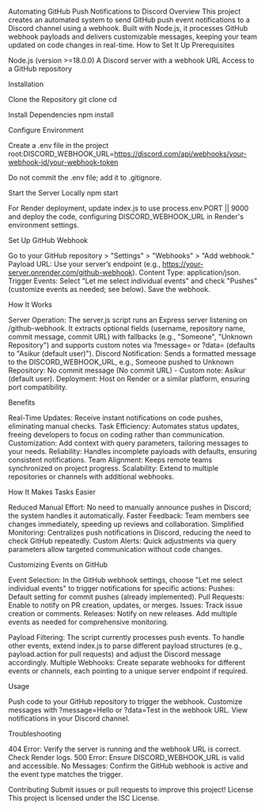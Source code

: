 Automating GitHub Push Notifications to Discord
Overview
This project creates an automated system to send GitHub push event notifications to a Discord channel using a webhook. Built with Node.js, it processes GitHub webhook payloads and delivers customizable messages, keeping your team updated on code changes in real-time.
How to Set It Up
Prerequisites

Node.js (version >=18.0.0)
A Discord server with a webhook URL
Access to a GitHub repository

Installation

Clone the Repository
git clone <repository-url>
cd <repository-folder>


Install Dependencies
npm install


Configure Environment

Create a .env file in the project root:DISCORD_WEBHOOK_URL=https://discord.com/api/webhooks/your-webhook-id/your-webhook-token


Do not commit the .env file; add it to .gitignore.


Start the Server Locally
npm start


For Render deployment, update index.js to use process.env.PORT || 9000 and deploy the code, configuring DISCORD_WEBHOOK_URL in Render's environment settings.


Set Up GitHub Webhook

Go to your GitHub repository > "Settings" > "Webhooks" > "Add webhook."
Payload URL: Use your server’s endpoint (e.g., https://your-server.onrender.com/github-webhook).
Content Type: application/json.
Trigger Events: Select "Let me select individual events" and check "Pushes" (customize events as needed; see below).
Save the webhook.



How It Works

Server Operation: The server.js script runs an Express server listening on /github-webhook. It extracts optional fields (username, repository name, commit message, commit URL) with fallbacks (e.g., "Someone", "Unknown Repository") and supports custom notes via ?message= or ?data= (defaults to "Asikur (default user)").
Discord Notification: Sends a formatted message to the DISCORD_WEBHOOK_URL, e.g., Someone pushed to Unknown Repository: No commit message (No commit URL) - Custom note: Asikur (default user).
Deployment: Host on Render or a similar platform, ensuring port compatibility.

Benefits

Real-Time Updates: Receive instant notifications on code pushes, eliminating manual checks.
Task Efficiency: Automates status updates, freeing developers to focus on coding rather than communication.
Customization: Add context with query parameters, tailoring messages to your needs.
Reliability: Handles incomplete payloads with defaults, ensuring consistent notifications.
Team Alignment: Keeps remote teams synchronized on project progress.
Scalability: Extend to multiple repositories or channels with additional webhooks.

How It Makes Tasks Easier

Reduced Manual Effort: No need to manually announce pushes in Discord; the system handles it automatically.
Faster Feedback: Team members see changes immediately, speeding up reviews and collaboration.
Simplified Monitoring: Centralizes push notifications in Discord, reducing the need to check GitHub repeatedly.
Custom Alerts: Quick adjustments via query parameters allow targeted communication without code changes.

Customizing Events on GitHub

Event Selection: In the GitHub webhook settings, choose "Let me select individual events" to trigger notifications for specific actions:
Pushes: Default setting for commit pushes (already implemented).
Pull Requests: Enable to notify on PR creation, updates, or merges.
Issues: Track issue creation or comments.
Releases: Notify on new releases.
Add multiple events as needed for comprehensive monitoring.


Payload Filtering: The script currently processes push events. To handle other events, extend index.js to parse different payload structures (e.g., payload.action for pull requests) and adjust the Discord message accordingly.
Multiple Webhooks: Create separate webhooks for different events or channels, each pointing to a unique server endpoint if required.

Usage

Push code to your GitHub repository to trigger the webhook.
Customize messages with ?message=Hello or ?data=Test in the webhook URL.
View notifications in your Discord channel.

Troubleshooting

404 Error: Verify the server is running and the webhook URL is correct. Check Render logs.
500 Error: Ensure DISCORD_WEBHOOK_URL is valid and accessible.
No Messages: Confirm the GitHub webhook is active and the event type matches the trigger.

Contributing
Submit issues or pull requests to improve this project!
License
This project is licensed under the ISC License.

